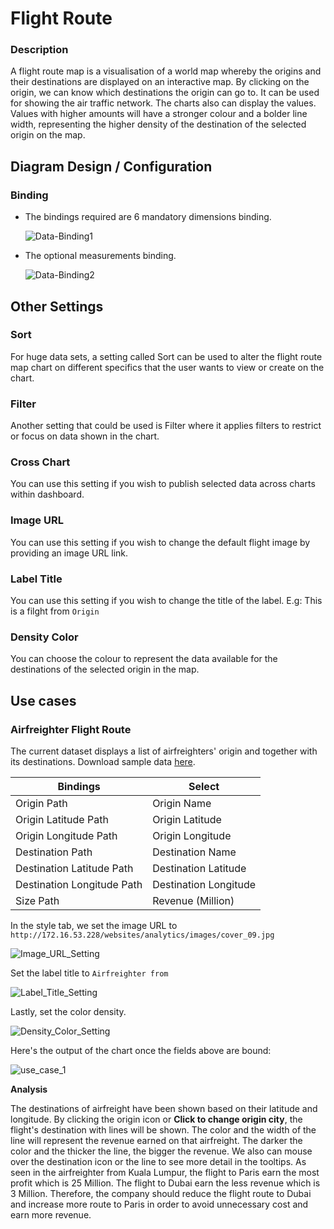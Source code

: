 
# Flight Route
### Description

A flight route map is a visualisation of a world map whereby the origins and their destinations are displayed on an interactive map. By clicking on the origin, we can know which destinations the origin can go to. It can be used for showing the air traffic network. The charts also can display the values. Values with higher amounts will have a stronger colour and a bolder line width, representing the higher density of the destination of the selected origin on the map.

## Diagram Design / Configuration
### Binding
- The bindings required are 6 mandatory dimensions binding.
	
	![Data-Binding1](./images/flight-route/Data-Binding1.png)
	
-  The optional measurements binding.

	![Data-Binding2](./images/flight-route/Data-Binding2.png)
	
## Other Settings

### Sort

For huge data sets, a setting called Sort can be used to alter the flight route map chart on different specifics that the user wants to view or create on the chart.

### Filter

Another setting that could be used is Filter where it applies filters to restrict or focus on data shown in the chart.

### Cross Chart
You can use this setting if you wish to publish selected data across charts within dashboard.

### Image URL
You can use this setting if you wish to change the default flight image by providing an image URL link.

### Label Title
You can use this setting if you wish to change the title of the label. E.g: This is a filght from `Origin`

### Density Color
You can choose the colour to represent the data available for the destinations of the selected origin in the map.

## Use cases
### **Airfreighter Flight Route**
 The current dataset displays a list of airfreighters' origin and together with its destinations. Download sample data [here](./sample-data/flight-route/flight_route.xlsx).
 
|Bindings |Select|
|---|---|
|Origin Path|Origin Name|
|Origin Latitude Path|Origin Latitude|
|Origin Longitude Path|Origin Longitude|
|Destination Path|Destination Name|
|Destination Latitude Path|Destination Latitude|
|Destination Longitude Path|Destination Longitude|
|Size Path|Revenue (Million)|

In the style tab, we set the image URL to `http://172.16.53.228/websites/analytics/images/cover_09.jpg`

![Image_URL_Setting](./images/flight-route/Image_URL_Setting.png)

Set the label title to `Airfreighter from `

![Label_Title_Setting](./images/flight-route/Label_Title_Setting.png)

Lastly, set the color density.

![Density_Color_Setting](./images/flight-route/Density_Color_Setting.png)

Here's the output of the chart once the fields above are bound:

![use_case_1](./images/flight-route/use_case1.png)

**Analysis**

The destinations of airfreight have been shown based on their latitude and longitude. By clicking the origin icon or **Click to change origin city**, the flight's destination with lines will be shown. The color and the width of the line will represent the revenue earned on that airfreight. The darker the color and the thicker the line, the bigger the revenue. We also can mouse over the destination icon or the line to see more detail in the tooltips. As seen in the airfreighter from Kuala Lumpur, the flight to Paris earn the most profit which is 25 Million. The flight to Dubai earn the less revenue which is 3 Million. Therefore, the company should reduce the flight route to Dubai and increase more route to Paris in order to avoid unnecessary cost and earn more revenue.
